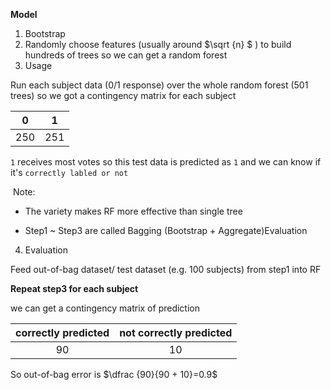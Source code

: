 **Model**

1. Bootstrap
2. Randomly choose features (usually around  $\sqrt {n} $  ) to build hundreds of trees so we can get a random forest
3. Usage

Run each subject data (0/1 response) over the whole random forest (501 trees) so we got a contingency matrix for each subject

|  0   |  1   |
| :--: | :--: |
| 250  | 251  |

`1` receives most votes so this test data is predicted as `1` and we can know if it's `correctly labled or not`

​	Note:

- The variety makes RF more effective than single tree

- Step1 ~ Step3 are called Bagging (Bootstrap + Aggregate)Evaluation

4. Evaluation

Feed out-of-bag dataset/ test dataset (e.g. 100 subjects) from step1 into RF

**Repeat step3 for each subject**

we can get a contingency matrix of prediction 

| correctly predicted | not correctly predicted |
| :-----------------: | :---------------------: |
|         90          |           10            |

So out-of-bag error is $\dfrac {90}{90 + 10}=0.9$



